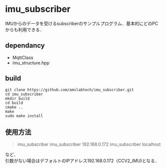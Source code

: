 # imu_subscriber

IMUからのデータを受けるsubscriberのサンプルプログラム．基本的にどのPCからも利用できる．


## dependancy
- MqttClass
- imu_structure.hpp



## build
```
git clone https://github.com/amslabtech/imu_subscriber.git
cd imu_subscriber
mkdir build
cd build
cmake ..
make
sudo make install
```


## 使用方法

> imu_subscriber
> imu_subscriber 192.168.0.172
> imu_subscriber localhost

など．  
引数がない場合はデフォルトのIPアドレス192.168.0.172（CCV2_IMU)となる．
